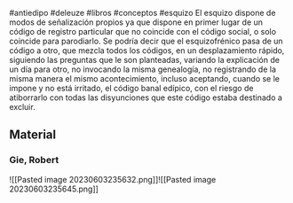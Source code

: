 #antiedipo #deleuze #libros #conceptos #esquizo
	El esquizo dispone de modos de señalización propios ya que dispone en primer lugar de un código de registro particular que no coincide con el código social, o solo coincide para parodiarlo.
	 Se podría decir que el esquizofrénico pasa de un código a otro, que mezcla todos los códigos, en un desplazamiento rápido, siguiendo las preguntas que le son planteadas, variando la explicación de un día para otro, no invocando la misma genealogía, no registrando de la misma manera el mismo acontecimiento, incluso aceptando, cuando se le impone y no está irritado, el código banal edípico, con el riesgo de atiborrarlo con todas las disyunciones que este código estaba destinado a excluir.

## Material
### Gie, Robert
![[Pasted image 20230603235632.png]]![[Pasted image 20230603235645.png]]